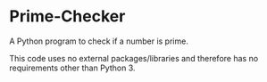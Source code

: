 # Prime-Checker
A Python program to check if a number is prime.

This code uses no external packages/libraries and therefore has no requirements other than Python 3.
